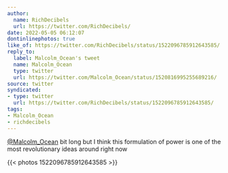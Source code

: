 ```yaml
---
author:
  name: RichDecibels
  url: https://twitter.com/RichDecibels/
date: 2022-05-05 06:12:07
dontinlinephotos: true
like_of: https://twitter.com/RichDecibels/status/1522096785912643585/
reply_to:
  label: Malcolm_Ocean's tweet
  name: Malcolm_Ocean
  type: twitter
  url: https://twitter.com/Malcolm_Ocean/status/1520816995255689216/
source: twitter
syndicated:
- type: twitter
  url: https://twitter.com/RichDecibels/status/1522096785912643585/
tags:
- Malcolm_Ocean
- richdecibels
---
```


[@Malcolm_Ocean](https://twitter.com/Malcolm_Ocean/) bit long but I think this formulation of power is one of the most revolutionary ideas around right now 

{{< photos 1522096785912643585 >}}